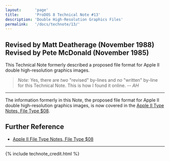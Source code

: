 ```yaml
---
layout:      'page'
title:       'ProDOS 8 Technical Note #13'
description: 'Double High-Resolution Graphics Files'
permalink:   '/docs/technote/13/'
---
```


<h2>Revised by Matt Deatherage (November 1988)
<br>Revised by Pete McDonald (November 1985)</h2>

<p>This Technical Note formerly described a proposed file format for Apple II 
double high-resolution graphics images.</p>

<blockquote><em>Note:</em> Yes, there are <em>two</em> "revised" by-lines and 
<em>no</em> "written" by-line for this Technical Note.  This is how I found it 
online.  <em>-- AH</em></blockquote>

<hr>

<p>The information formerly in this Note, the proposed file format for Apple II 
double high-resolution graphics images, is now covered in the <a href="/docs/technote/ftn08/">Apple II Type Notes, File Type $08</a>.</p>


<h2>Further Reference</h2>

<ul>
<li><a href="/docs/technote/ftn08/">Apple II File Type Notes, File Type $08</a></li>
</ul>

<hr>



{% include technote_credit.html %}

